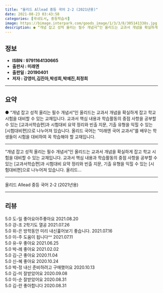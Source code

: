 ```yaml
---
title: "올리드 Allead 중등 국어 2-2 (2021년용)"
date: 2021-08-23 03:43:58
categories: [국내도서, 중등학습서]
image: https://bimage.interpark.com/goods_image/1/3/3/8/305141338s.jpg
description: ● “개념 잡고 성적 올리는 필수 개념서”인 올리드는 교과서 개념을 확실하게 잡고 학교 시험을 대비할 수 있는 교재입니다. 교과서 핵심 내용과 학습활동의 중점 사항을 공부할 수 있는 [교과서학습편]과 시험대비 요약 정리와 빈출 지문, 기출 유형을 익힐 수 있는 [시험대비편]으로 나누어
---
```


## **정보**

- **ISBN : 9791164130665**
- **출판사 : 미래엔**
- **출판일 : 20190401**
- **저자 : 강영미,김진아,박성희,박예진,최정희**

------



## **요약**

●  “개념 잡고 성적 올리는 필수 개념서”인 올리드는 교과서 개념을 확실하게 잡고 학교 시험을 대비할 수 있는 교재입니다. 교과서 핵심 내용과 학습활동의 중점 사항을 공부할 수 있는 [교과서학습편]과 시험대비 요약 정리와 빈출 지문, 기출 유형을 익힐 수 있는 [시험대비편]으로 나누어져 있습니다. 올리드 국어는 “미래엔 국어 교과서”를 배우는 학생들이 시험을 대비하여 꼭 학습해야 할 교재입니다.

------

“개념 잡고 성적 올리는 필수 개념서”인 올리드는 교과서 개념을 확실하게 잡고 학교 시험을 대비할 수 있는 교재입니다.
교과서 핵심 내용과 학습활동의 중점 사항을 공부할 수 있는 [교과서학습편]과 시험대비 요약 정리와 빈출 지문, 기출 유형을 익힐 수 있는 [시험대비편]으로 나누어져 있습니다. 
올리드... 

------


올리드 Allead 중등 국어 2-2 (2021년용) 

------


## **리뷰** 

5.0 도-일 좋아요아주좋아요  2021.08.20 <br/>5.0 강-조 2학기도 열공 2021.07.26 <br/>5.0 위-은 방학동안 미리 내신훑어보기 좋습니다. 2021.07.16 <br/>5.0 이-주 도움이 됩니다^^ 2021.07.11 <br/>5.0 유-우 좋아요 2021.06.25 <br/>5.0 박-례 좋아요 2021.02.02 <br/>5.0 김-근 좋아요 2020.11.04 <br/>5.0 신-혜 좋아요 2020.10.24 <br/>5.0 박-정 내신 준비하려고 구매했어요 2020.10.13 <br/>5.0 김-미 잘받았어요  2020.09.08 <br/>5.0 이-순 잘받았어요 2020.08.31 <br/>5.0 김-란 좋아합니다 2020.08.31 <br/>